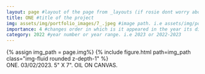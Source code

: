```yaml
---
layout: page #layout of the page from _layouts (if rosie dont worry about this)
title: ONE #title of the project
img: assets/img/portfolio_images/7_.jpeg #image path. i.e assets/img/portfolio_images/1_.jpg
importance: 4 #changes order in which is it appeared in the year its displayed in
category: 2022 #year number or year range. i.e 2023 or 2022-2023
---
```


<div class="row">
    <div class="col-sm mt-3 mt-md-0">
        {% assign img_path = page.img%}
        {% include figure.html path=img_path  class="img-fluid rounded z-depth-1" %}
    </div>
</div>
<div class="caption">
    ONE. 03/02/2023. 5" X 7". OIL ON CANVAS. 
</div>

